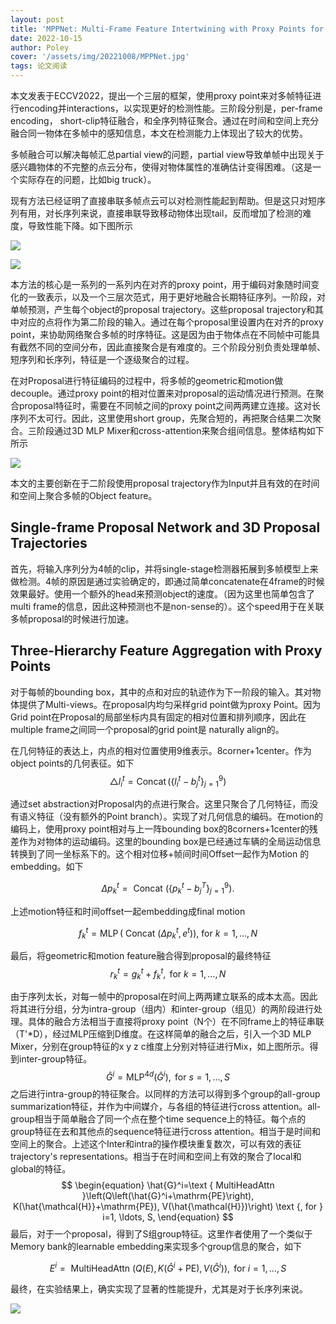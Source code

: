 ```yaml
---
layout: post
title: 'MPPNet: Multi-Frame Feature Intertwining with Proxy Points for 3D Temporal Object Detection'
date: 2022-10-15
author: Poley
cover: '/assets/img/20221008/MPPNet.jpg'
tags: 论文阅读
---
```


本文发表于ECCV2022，提出一个三层的框架，使用proxy point来对多帧特征进行encoding并interactions，以实现更好的检测性能。三阶段分别是，per-frame encoding， short-clip特征融合，和全序列特征聚合。通过在时间和空间上充分融合同一物体在多帧中的感知信息，本文在检测能力上体现出了较大的优势。

多帧融合可以解决每帧汇总partial view的问题，partial view导致单帧中出现关于感兴趣物体的不完整的点云分布，使得对物体属性的准确估计变得困难。（这是一个实际存在的问题，比如big truck）。

现有方法已经证明了直接串联多帧点云可以对检测性能起到帮助。但是这只对短序列有用，对长序列来说，直接串联导致移动物体出现tail，反而增加了检测的难度，导致性能下降。如下图所示

![](/assets/img/20221008/MPPNetF2.jpg)

![](/assets/img/20221008/MPPNetT1.jpg)

本方法的核心是一系列的一系列内在对齐的proxy point，用于编码对象随时间变化的一致表示，以及一个三层次范式，用于更好地融合长期特征序列。一阶段，对单帧预测，产生每个object的proposal trajectory。这些proposal trajectory和其中对应的点将作为第二阶段的输入。通过在每个proposal里设置内在对齐的proxy point，来协助网络聚合多帧的时序特征。这是因为由于物体点在不同帧中可能具有截然不同的空间分布，因此直接聚合是有难度的。三个阶段分别负责处理单帧、短序列和长序列，特征是一个逐级聚合的过程。

在对Proposal进行特征编码的过程中，将多帧的geometric和motion做decouple。通过proxy point的相对位置来对proposal的运动情况进行预测。在聚合proposal特征时，需要在不同帧之间的proxy point之间两两建立连接。这对长序列不太可行。因此，这里使用short group，先聚合短的，再把聚合结果二次聚合。三阶段通过3D MLP Mixer和cross-attention来聚合组间信息。整体结构如下所示

![](/assets/img/20221008/MPPNetF1.jpg)

本文的主要创新在于二阶段使用proposal trajectory作为Input并且有效的在时间和空间上聚合多帧的Object feature。
## Single-frame Proposal Network and 3D Proposal Trajectories
首先，将输入序列分为4帧的clip，并将single-stage检测器拓展到多帧模型上来做检测。4帧的原因是通过实验确定的，即通过简单concatenate在4frame的时候效果最好。使用一个额外的head来预测object的速度。（因为这里也简单包含了multi frame的信息，因此这种预测也不是non-sense的）。这个speed用于在关联多帧proposal的时候进行加速。
## Three-Hierarchy Feature Aggregation with Proxy Points
对于每帧的bounding box，其中的点和对应的轨迹作为下一阶段的输入。其对物体提供了Multi-views。在proposal内均匀采样grid point做为proxy Point。因为Grid point在Proposal的局部坐标内具有固定的相对位置和排列顺序，因此在multiple frame之间同一个proposal的grid point是 naturally align的。

在几何特征的表达上，内点的相对位置使用9维表示。8corner+1center。作为object points的几何表征。如下
$$
\begin{equation}
\triangle l_i^t=\operatorname{Concat}\left(\left\{l_i^t-b_j^t\right\}_{j=1}^9\right)
\end{equation}
$$

通过set abstraction对Proposal内的点进行聚合。这里只聚合了几何特征，而没有语义特征（没有额外的Point branch）。实现了对几何信息的编码。在motion的编码上，使用proxy point相对与上一阵bounding box的8corners+1center的残差作为对物体的运动编码。这里的bounding box是已经通过车辆的全局运动信息转换到了同一坐标系下的。这个相对位移+帧间时间Offset一起作为Motion 的 embedding。如下

$$
\begin{equation}
\Delta p_k^t=\text { Concat }\left(\left\{p_k^t-b_j^T\right\}_{j=1}^9\right) \text {. }
\end{equation}
$$

上述motion特征和时间offset一起embedding成final motion


$$
\begin{equation}
f_k^t=\operatorname{MLP}\left(\text { Concat }\left(\Delta p_k^t, e^t\right)\right) \text {, for } k=1, \ldots, N
\end{equation}
$$

最后，将geometric和motion feature融合得到proposal的最终特征
$$
\begin{equation}
r_k^t=g_k^t+f_k^t, \text { for } k=1, \ldots, N
\end{equation}
$$

由于序列太长，对每一帧中的proposal在时间上两两建立联系的成本太高。因此将其进行分组，分为intra-group（组内）和inter-group（组见）的两阶段进行处理。具体的融合方法相当于直接将proxy point（N个）在不同frame上的特征串联（T'*D），经过MLP压缩到D维度。在这样简单的融合之后，引入一个3D MLP Mixer，分别在group特征的x y z c维度上分别对特征进行Mix，如上图所示。得到inter-group特征。
$$
\begin{equation}
\hat{G}^i=\operatorname{MLP}^{4 d}\left(\hat{G}^i\right), \text { for } s=1, \ldots, S
\end{equation}
$$
之后进行intra-group的特征聚合。以同样的方法可以得到多个group的all-group summarization特征，并作为中间媒介，与各组的特征进行cross attention。all-group相当于简单融合了同一个点在整个time sequence上的特征。每个点的group特征在去和其他点的sequence特征进行cross attention。相当于是时间和空间上的聚合。上述这个Inter和intra的操作模块重复数次，可以有效的表征trajectory's representations。相当于在时间和空间上有效的聚合了local和global的特征。
$$
\begin{equation}
\hat{G}^i=\text { MultiHeadAttn }\left(Q\left(\hat{G}^i+\mathrm{PE}\right), K(\hat{\mathcal{H}}+\mathrm{PE}), V(\hat{\mathcal{H}})\right) \text {, for } i=1, \ldots, S,
\end{equation}
$$
最后，对于一个proposal，得到了S组group特征。这里作者使用了一个类似于Memory bank的learnable embedding来实现多个group信息的聚合，如下

$$
\begin{equation}
E^i=\text { MultiHeadAttn }\left(Q(E), K\left(\hat{G}^i+\mathrm{PE}\right), V\left(\hat{G}^i\right)\right), \text { for } i=1, \ldots, S
\end{equation}
$$

最终，在实验结果上，确实实现了显著的性能提升，尤其是对于长序列来说。

![](/assets/img/20221008/MPPNetT2.jpg)